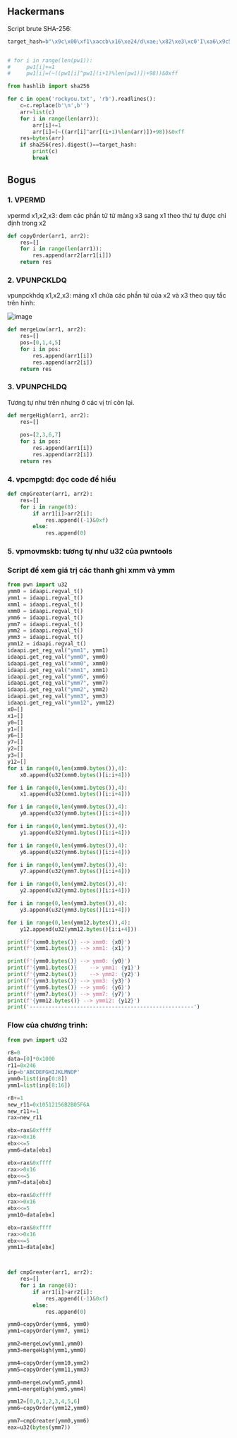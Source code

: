 ## Hackermans

Script brute SHA-256:

```python
target_hash=b"\x9c\x00\xf1\xaccb\x16\xe24/d\xae;\x82\xe3\xc0'I\xa6\x9c5\xdf\x8c\x03UMU\xc1\x01\x86\x9dG"


# for i in range(len(pw1)):
#     pw1[i]+=1
#     pw1[i]=(~((pw1[i]^pw1[(i+1)%len(pw1)])+98))&0xff

from hashlib import sha256

for c in open('rockyou.txt', 'rb').readlines():
    c=c.replace(b'\n',b'')
    arr=list(c)
    for i in range(len(arr)):
        arr[i]+=1
        arr[i]=(~((arr[i]^arr[(i+1)%len(arr)])+98))&0xff
    res=bytes(arr)
    if sha256(res).digest()==target_hash:
        print(c)
        break
 ```

## Bogus

### 1. VPERMD

vpermd x1,x2,x3:  đem các phần tử từ mảng x3 sang x1 theo thứ tự được chỉ định trong x2

```python
def copyOrder(arr1, arr2):
    res=[]
    for i in range(len(arr1)):
        res.append(arr2[arr1[i]])
    return res
```

### 2. VPUNPCKLDQ

vpunpckhdq x1,x2,x3: mảng x1 chứa các phần tử của x2 và x3 theo quy tắc trên hình:

![image](https://user-images.githubusercontent.com/84214843/185082612-0ec1fb51-168a-476c-b50b-d4590baf088b.png)

```python
def mergeLow(arr1, arr2):
    res=[]
    pos=[0,1,4,5]
    for i in pos:
        res.append(arr1[i])
        res.append(arr2[i])
    return res
```

### 3. VPUNPCHLDQ

Tương tự như trên nhưng ở các vị trí còn lại.

```python
def mergeHigh(arr1, arr2):
    res=[]
    
    pos=[2,3,6,7]
    for i in pos:
        res.append(arr1[i])
        res.append(arr2[i])
    return res
```

### 4. vpcmpgtd: đọc code để hiểu

```python
def cmpGreater(arr1, arr2):
    res=[]
    for i in range(8):
        if arr1[i]>arr2[i]:
            res.append((-1)&0xf)
        else:
            res.append(0)
```

### 5. vpmovmskb: tương tự như u32 của pwntools

### Script để xem giá trị các thanh ghi xmm và ymm

```python
from pwn import u32
ymm0 = idaapi.regval_t()
ymm1 = idaapi.regval_t()
xmm1 = idaapi.regval_t()
xmm0 = idaapi.regval_t()
ymm6 = idaapi.regval_t()
ymm7 = idaapi.regval_t()
ymm2 = idaapi.regval_t()
ymm3 = idaapi.regval_t()
ymm12 = idaapi.regval_t()
idaapi.get_reg_val("ymm1", ymm1)
idaapi.get_reg_val("ymm0", ymm0)
idaapi.get_reg_val("xmm0", xmm0)
idaapi.get_reg_val("xmm1", xmm1)
idaapi.get_reg_val("ymm6", ymm6)
idaapi.get_reg_val("ymm7", ymm7)
idaapi.get_reg_val("ymm2", ymm2)
idaapi.get_reg_val("ymm3", ymm3)
idaapi.get_reg_val("ymm12", ymm12)
x0=[]
x1=[]
y0=[]
y1=[]
y6=[]
y7=[]
y2=[]
y3=[]
y12=[]
for i in range(0,len(xmm0.bytes()),4):
    x0.append(u32(xmm0.bytes()[i:i+4]))

for i in range(0,len(xmm1.bytes()),4):
    x1.append(u32(xmm1.bytes()[i:i+4]))

for i in range(0,len(ymm0.bytes()),4):
    y0.append(u32(ymm0.bytes()[i:i+4]))

for i in range(0,len(ymm1.bytes()),4):
    y1.append(u32(ymm1.bytes()[i:i+4]))

for i in range(0,len(ymm6.bytes()),4):
    y6.append(u32(ymm6.bytes()[i:i+4]))

for i in range(0,len(ymm7.bytes()),4):
    y7.append(u32(ymm7.bytes()[i:i+4]))

for i in range(0,len(ymm2.bytes()),4):
    y2.append(u32(ymm2.bytes()[i:i+4]))

for i in range(0,len(ymm3.bytes()),4):
    y3.append(u32(ymm3.bytes()[i:i+4]))

for i in range(0,len(ymm12.bytes()),4):
    y12.append(u32(ymm12.bytes()[i:i+4]))

print(f'{xmm0.bytes()} --> xmm0: {x0}')
print(f'{xmm1.bytes()} --> xmm1: {x1}')

print(f'{ymm0.bytes()} --> ymm0: {y0}')
print(f'{ymm1.bytes()}    --> ymm1: {y1}')
print(f'{ymm2.bytes()}    --> ymm2: {y2}')
print(f'{ymm3.bytes()} --> ymm3: {y3}')
print(f'{ymm6.bytes()} --> ymm6: {y6}')
print(f'{ymm7.bytes()} --> ymm7: {y7}')
print(f'{ymm12.bytes()} --> ymm12: {y12}')
print('----------------------------------------------------')
```

### Flow của chương trình:

```python
from pwn import u32

r8=0
data=[0]*0x1000
r11=0x246
inp=b'ABCDEFGHIJKLMNOP'
ymm0=list(inp[0:8])
ymm1=list(inp[8:16])

r8+=1
new_r11=0x10512156B2B05F6A
new_r11+=1
rax=new_r11

ebx=rax&0xffff
rax>>0x16
ebx<<=5
ymm6=data[ebx]

ebx=rax&0xffff
rax>>0x16
ebx<<=5
ymm7=data[ebx]

ebx=rax&0xffff
rax>>0x16
ebx<<=5
ymm10=data[ebx]

ebx=rax&0xffff
rax>>0x16
ebx<<=5
ymm11=data[ebx]



def cmpGreater(arr1, arr2):
    res=[]
    for i in range(8):
        if arr1[i]>arr2[i]:
            res.append((-1)&0xf)
        else:
            res.append(0)

ymm0=copyOrder(ymm6, ymm0)
ymm1=copyOrder(ymm7, ymm1)

ymm2=mergeLow(ymm1,ymm0)
ymm3=mergeHigh(ymm1,ymm0)

ymm4=copyOrder(ymm10,ymm2)
ymm5=copyOrder(ymm11,ymm3)

ymm0=mergeLow(ymm5,ymm4)
ymm1=mergeHigh(ymm5,ymm4)

ymm12=[0,0,1,2,3,4,5,6]
ymm6=copyOrder(ymm12,ymm0)

ymm7=cmpGreater(ymm0,ymm6)
eax=u32(bytes(ymm7))
```


